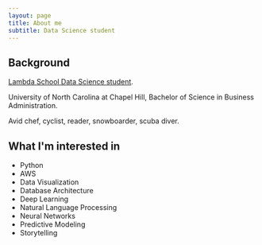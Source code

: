```yaml
---
layout: page
title: About me
subtitle: Data Science student
---
```


## Background

[Lambda School Data Science student](https://lambdaschool.com/courses/data-science).

University of North Carolina at Chapel Hill, Bachelor of Science in Business Administration.

Avid chef, cyclist, reader, snowboarder, scuba diver.

## What I'm interested in


- Python
- AWS
- Data Visualization
- Database Architecture
- Deep Learning
- Natural Language Processing
- Neural Networks
- Predictive Modeling
- Storytelling

